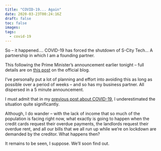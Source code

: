 ```yaml
---
title: "COVID-19... Again"
date: 2020-03-23T00:24:16Z
draft: false
toc: false
images:
tags: 
  - covid-19
---
```


So – it happened…. COVID-19 has forced the shutdown of S-City Tech… A partnership in which I am a founding partner.

This following the Prime Minister’s announcement earlier tonight – full details are on [this post](https://s-city.tech/posts/business-frozen) on the official blog.

I’ve personally put a lot of planning and effort into avoiding this as long as possible over a period of weeks – and so has my business partner. All dispersed in a 5 minute announcement.

I must admit that in my [previous post about COVID-19](/posts/covid-19/), I underestimated the situation quite significantly.

Although, I do wander – with the lack of income that so much of the population is facing right now, what exactly is going to happen when the credit cards request their overdue payments, the landlords request their overdue rent, and all our bills that we all run up while we’re on lockdown are demanded by the creditor. What happens then?

It remains to be seen, I suppose. We’ll soon find out.
